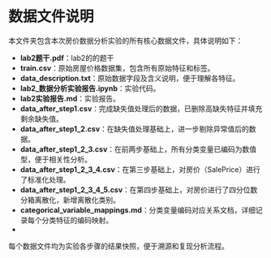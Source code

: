 # 数据文件说明

本文件夹包含本次房价数据分析实验的所有核心数据文件，具体说明如下：

- **lab2题干.pdf**：lab2的的题干
- **train.csv**：原始房屋价格数据集，包含所有原始特征和标签。
- **data_description.txt**：原始数据字段及含义说明，便于理解各特征。
- **lab2_数据分析实验报告.ipynb**：实验代码。
- **lab2实验报告.md**：实验报告。
- **data_after_step1.csv**：完成缺失值处理后的数据，已删除高缺失特征并填充剩余缺失值。
- **data_after_step1_2.csv**：在缺失值处理基础上，进一步剔除异常值后的数据。
- **data_after_step1_2_3.csv**：在前两步基础上，所有分类变量已编码为数值型，便于相关性分析。
- **data_after_step1_2_3_4.csv**：在第三步基础上，对房价（SalePrice）进行了标准化处理。
- **data_after_step1_2_3_4_5.csv**：在第四步基础上，对房价进行了四分位数分箱离散化，新增离散化类别。
- **categorical_variable_mappings.md**：分类变量编码对应关系文档，详细记录每个分类特征的编码映射。
- 

每个数据文件均为实验各步骤的结果快照，便于溯源和复现分析流程。